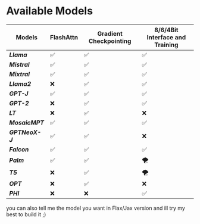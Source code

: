 # Available Models

| Models          | FlashAttn | Gradient Checkpointing | 8/6/4Bit Interface and Training |
|-----------------|:----------|------------------------|---------------------------------|
| **_Llama_**     | ✅         | ✅                      | ✅                               |
| **_Mistral_**   | ✅         | ✅                      | ✅                               |
| **_Mixtral_**   | ✅         | ✅                      | ✅                               |
| **_Llama2_**    | ❌         | ✅                      | ✅                               |
| **_GPT-J_**     | ✅         | ✅                      | ✅                               |
| **_GPT-2_**     | ❌         | ✅                      | ✅                               |
| **_LT_**        | ❌         | ✅                      | ❌                               |
| **_MosaicMPT_** | ✅         | ✅                      | ✅                               |
| **_GPTNeoX-J_** | ✅         | ✅                      | ❌                               |
| **_Falcon_**    | ✅         | ✅                      | ✅                               |
| **_Palm_**      | ✅         | ✅                      | 🌪️                             |
| **_T5_**        | ❌         | ✅                      | 🌪️                             |
| **_OPT_**       | ❌         | ✅                      | ❌                               |
| **_PHI_**       | ❌         | ❌                      | ✅                               |

you can also tell me the model you want in Flax/Jax version and ill try my best to build it ;)

	